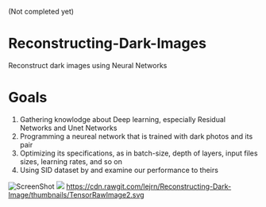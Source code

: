 (Not completed yet)

# Reconstructing-Dark-Images
Reconstruct dark images using Neural Networks

# Goals
1. Gathering knowlodge about Deep learning, especially Residual Networks and Unet Networks
2. Programming a neureal network that is trained with dark photos and its pair
3. Optimizing its specifications, as in batch-size, depth of layers, input files sizes, learning rates, and so on
4. Using SID dataset by <insert credits here> and examine our performance to theirs

  
![ScreenShot](https://raw.github.com/lejrn/Reconstructing-Dark-Images/thumbnails/TensorRawImage2.svg?sanitize=true)
<img src="https://raw.github.com/lejrn/Reconstructing-Dark-Images/thumbnails/TensorRawImage2.svg?">
https://cdn.rawgit.com/lejrn/Reconstructing-Dark-Image/thumbnails/TensorRawImage2.svg
